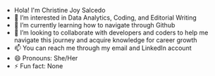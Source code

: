 - Hola! I'm Christine Joy Salcedo
- 👀 I’m interested in Data Analytics, Coding, and Editorial Writing
- 🌱 I’m currently learning  how to navigate through Github
- 💞️ I’m looking to collaborate with developers and coders to help me navigate this journey and acquire knowledge for career growth
- 📫 You can reach me through my email and LinkedIn account
- 😄 Pronouns: She/Her
- ⚡ Fun fact: None

<!---
Tinayyy416/Tinayyy416 is a ✨ special ✨ repository because its `README.md` (this file) appears on your GitHub profile.
You can click the Preview link to take a look at your changes.
--->

